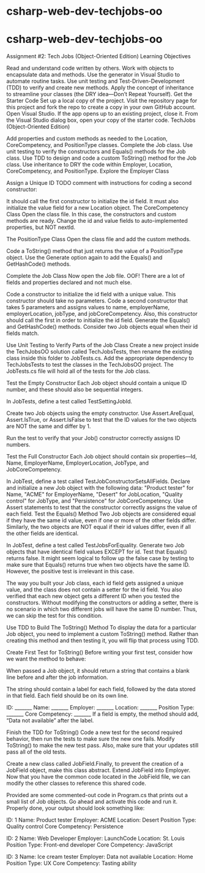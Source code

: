 # csharp-web-dev-techjobs-oo
# csharp-web-dev-techjobs-oo
Assignment #2: Tech Jobs (Object-Oriented Edition)
Learning Objectives

Read and understand code written by others.
Work with objects to encapsulate data and methods.
Use the generator in Visual Studio to automate routine tasks.
Use unit testing and Test-Driven-Development (TDD) to verify and create new methods.
Apply the concept of inheritance to streamline your classes (the DRY idea—Don’t Repeat Yourself).
Get the Starter Code
Set up a local copy of the project. Visit the repository page for this project and fork the repo to create a copy in your own GitHub account.
Open Visual Studio.
If the app opens up to an existing project, close it.
From the Visual Studio dialog box, open your copy of the starter code.
TechJobs (Object-Oriented Edition)

Add properties and custom methods as needed to the Location, CoreCompetency, and PositionType classes.
Complete the Job class.
Use unit testing to verify the constructors and Equals() methods for the Job class.
Use TDD to design and code a custom ToString() method for the Job class.
Use inheritance to DRY the code within Employer, Location, CoreCompetency, and PositionType.
Explore the Employer Class

Assign a Unique ID
TODO comment with instructions for coding a second constructor:

It should call the first constructor to initialize the id field.
It must also initialize the value field for a new Location object.
The CoreCompetency Class
Open the class file. In this case, the constructors and custom methods are ready. Change the id and value fields to auto-implemented properties, but NOT nextId.

The PositionType Class
Open the class file and add the custom methods.

Code a ToString() method that just returns the value of a PositionType object.
Use the Generate option again to add the Equals() and GetHashCode() methods.

Complete the Job Class
Now open the Job file. OOF! There are a lot of fields and properties declared and not much else.

Code a constructor to initialize the id field with a unique value. This constructor should take no parameters.
Code a second constructor that takes 5 parameters and assigns values to name, employerName, employerLocation, jobType, and jobCoreCompetency. Also, this constructor should call the first in order to initialize the id field.
Generate the Equals() and GetHashCode() methods. Consider two Job objects equal when their id fields match.

Use Unit Testing to Verify Parts of the Job Class
Create a new project inside the TechJobsOO solution called TechJobsTests, then rename the existing class inside this folder to JobTests.cs. Add the appropriate dependency to TechJobsTests to test the classes in the TechJobsOO project. The JobTests.cs file will hold all of the tests for the Job class.

Test the Empty Constructor
Each Job object should contain a unique ID number, and these should also be sequential integers.

In JobTests, define a test called TestSettingJobId.

Create two Job objects using the empty constructor. Use Assert.AreEqual, Assert.IsTrue, or Assert.IsFalse to test that the ID values for the two objects are NOT the same and differ by 1.

Run the test to verify that your Job() constructor correctly assigns ID numbers.

Test the Full Constructor
Each Job object should contain six properties—Id, Name, EmployerName, EmployerLocation, JobType, and JobCoreCompetency.

In JobTest, define a test called TestJobConstructorSetsAllFields.
Declare and initialize a new Job object with the following data: "Product tester" for Name, "ACME" for EmployerName, "Desert" for JobLocation, "Quality control" for JobType, and "Persistence" for JobCoreCompetency.
Use Assert statements to test that the constructor correctly assigns the value of each field.
Test the Equals() Method
Two Job objects are considered equal if they have the same id value, even if one or more of the other fields differ. Similarly, the two objects are NOT equal if their id values differ, even if all the other fields are identical.

In JobTest, define a test called TestJobsForEquality.
Generate two Job objects that have identical field values EXCEPT for id. Test that Equals() returns false.
It might seem logical to follow up the false case by testing to make sure that Equals() returns true when two objects have the same ID. However, the positive test is irrelevant in this case.

The way you built your Job class, each id field gets assigned a unique value, and the class does not contain a setter for the id field. You also verified that each new object gets a different ID when you tested the constructors. Without modifying the constructors or adding a setter, there is no scenario in which two different jobs will have the same ID number. Thus, we can skip the test for this condition.

Use TDD to Build The ToString() Method
To display the data for a particular Job object, you need to implement a custom ToString() method. Rather than creating this method and then testing it, you will flip that process using TDD.

Create First Test for ToString()
Before writing your first test, consider how we want the method to behave:

When passed a Job object, it should return a string that contains a blank line before and after the job information.

The string should contain a label for each field, followed by the data stored in that field. Each field should be on its own line.

ID:  _______
Name: _______
Employer: _______
Location: _______
Position Type: _______
Core Competency: _______
If a field is empty, the method should add, “Data not available” after the label.

Finish the TDD for ToString()
Code a new test for the second required behavior, then run the tests to make sure the new one fails.
Modify ToString() to make the new test pass. Also, make sure that your updates still pass all of the old tests.

Create a new class called JobField.Finally, to prevent the creation of a JobField object, make this class abstract.
Extend JobField into Employer. Now that you have the common code located in the JobField file, we can modify the other classes to reference this shared code. 

Provided are some commented-out code in Program.cs that prints out a small list of Job objects. Go ahead and activate this code and run it. Properly done, your output should look something like:

ID: 1
Name: Product tester
Employer: ACME
Location: Desert
Position Type: Quality control
Core Competency: Persistence


ID: 2
Name: Web Developer
Employer: LaunchCode
Location: St. Louis
Position Type: Front-end developer
Core Competency: JavaScript


ID: 3
Name: Ice cream tester
Employer: Data not available
Location: Home
Position Type: UX
Core Competency: Tasting ability
